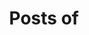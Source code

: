 ---
view: author
lang: zh-CN
title: Posts of
description: 
name: Henry Cheng
nickname: henry
role: 前端工程师
avatar: /blog/autores/henry.jpg
created_at: 2016-10-27
social:
  - name: github
    url: https://github.com/HenryCGH
  - name: site
    url: https://henrycgh.github.io/blog/
meta:
  - property: og:image
    content: https://ktquez.com/autores/ktquez.png
  - name: twitter:image
    content: https://ktquez.com/autores/ktquez.png
---